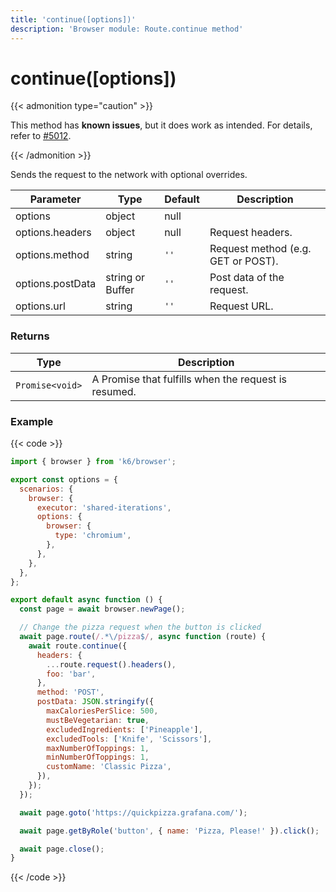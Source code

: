 ```yaml
---
title: 'continue([options])'
description: 'Browser module: Route.continue method'
---
```


# continue([options])

{{< admonition type="caution" >}}

This method has **known issues**, but it does work as intended. For details, refer to [#5012](https://github.com/grafana/k6/issues/5012).

{{< /admonition >}}

Sends the request to the network with optional overrides.

| Parameter        | Type             | Default | Description                        |
| ---------------- | ---------------- | ------- | ---------------------------------- |
| options          | object           | null    |                                    |
| options.headers  | object           | null    | Request headers.                   |
| options.method   | string           | `''`    | Request method (e.g. GET or POST). |
| options.postData | string or Buffer | `''`    | Post data of the request.          |
| options.url      | string           | `''`    | Request URL.                       |

### Returns

| Type            | Description                                          |
| --------------- | ---------------------------------------------------- |
| `Promise<void>` | A Promise that fulfills when the request is resumed. |

### Example

{{< code >}}

```javascript
import { browser } from 'k6/browser';

export const options = {
  scenarios: {
    browser: {
      executor: 'shared-iterations',
      options: {
        browser: {
          type: 'chromium',
        },
      },
    },
  },
};

export default async function () {
  const page = await browser.newPage();

  // Change the pizza request when the button is clicked
  await page.route(/.*\/pizza$/, async function (route) {
    await route.continue({
      headers: {
        ...route.request().headers(),
        foo: 'bar',
      },
      method: 'POST',
      postData: JSON.stringify({
        maxCaloriesPerSlice: 500,
        mustBeVegetarian: true,
        excludedIngredients: ['Pineapple'],
        excludedTools: ['Knife', 'Scissors'],
        maxNumberOfToppings: 1,
        minNumberOfToppings: 1,
        customName: 'Classic Pizza',
      }),
    });
  });

  await page.goto('https://quickpizza.grafana.com/');

  await page.getByRole('button', { name: 'Pizza, Please!' }).click();

  await page.close();
}
```

{{< /code >}}
